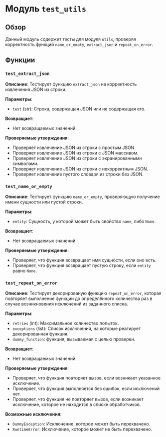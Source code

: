 # Модуль `test_utils`

## Обзор

Данный модуль содержит тесты для модуля `utils`, проверяя корректность функций `name_or_empty`, `extract_json` и `repeat_on_error`.

## Функции

### `test_extract_json`

**Описание**: Тестирует функцию `extract_json` на корректность извлечения JSON из строки.

**Параметры**:
- `text` (str): Строка, содержащая JSON или не содержащая его.

**Возвращает**:
- Нет возвращаемых значений.

**Проверяемые утверждения**:
- Проверяет извлечение JSON из строки с простым JSON.
- Проверяет извлечение JSON из строки с JSON массивом.
- Проверяет извлечение JSON из строки с экранированными символами.
- Проверяет извлечение JSON из строки с некорректным JSON.
- Проверяет извлечение пустого словаря из строки без JSON.

### `test_name_or_empty`

**Описание**: Тестирует функцию `name_or_empty`, проверяющую получение имени сущности или пустой строки.

**Параметры**:
- `entity`: Сущность, у которой может быть свойство `name`, либо `None`.

**Возвращает**:
- Нет возвращаемых значений.

**Проверяемые утверждения**:
- Проверяет, что функция возвращает имя сущности, если оно есть.
- Проверяет, что функция возвращает пустую строку, если `entity` равно `None`.


### `test_repeat_on_error`

**Описание**: Тестирует декорированую функцию `repeat_on_error`, которая повторяет выполнение функции до определённого количества раз в случае возникновения исключений из заданного списка.

**Параметры**:
- `retries` (int): Максимальное количество попыток.
- `exceptions` (list): Список исключений, на которые реагирует декорированная функция.
- `dummy_function`: функция, вызываемая с целью проверки.

**Возвращает**:
- Нет возвращаемых значений.


**Проверяемые утверждения**:
- Проверяет, что функция повторяет вызов, если возникает указанное исключение.
- Проверяет, что функция выполняется без ошибок, если исключений нет.
- Проверяет, что функция не повторяет вызов, если возникает исключение, которое не находится в списке обработчиков.

**Возможные исключения**:
- `DummyException`: Исключение, которое может быть перехвачено.
- `RuntimeError`: Исключение, которое может не быть перехвачено.